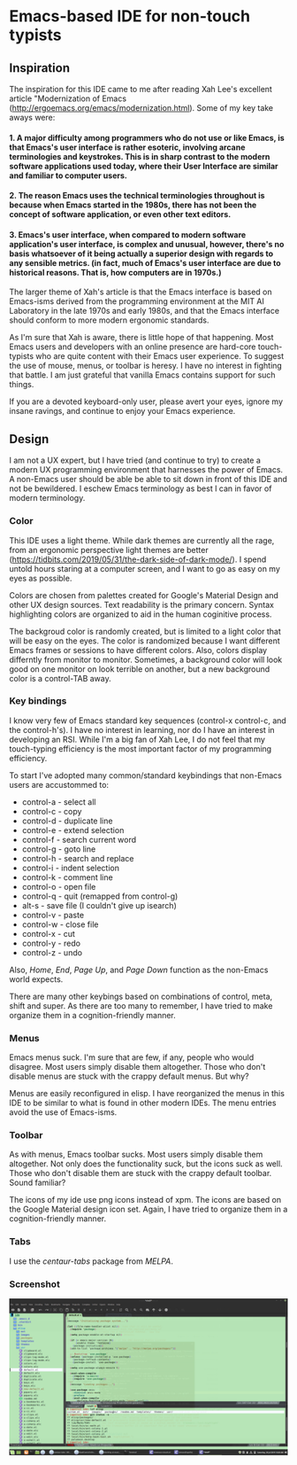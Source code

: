 # Emacs-based IDE for non-touch typists

## Inspiration

The inspiration for this IDE came to me after reading Xah Lee's excellent article "Modernization of Emacs (http://ergoemacs.org/emacs/modernization.html). Some of my key take aways were:

#### 1. A major difficulty among programmers who do not use or like Emacs, is that Emacs's user interface is rather esoteric, involving arcane terminologies and keystrokes. This is in sharp contrast to the modern software applications used today, where their User Interface are similar and familiar to computer users.

#### 2. The reason Emacs uses the technical terminologies throughout is because when Emacs started in the 1980s, there has not been the concept of software application, or even other text editors.

#### 3. Emacs's user interface, when compared to modern software application's user interface, is complex and unusual, however, there's no basis whatsoever of it being actually a superior design with regards to any sensible metrics. (in fact, much of Emacs's user interface are due to historical reasons. That is, how computers are in 1970s.)

The larger theme of Xah's article is that the Emacs interface is based on Emacs-isms derived from the programming environment at the MIT AI Laboratory in the late 1970s and early 1980s, and that the Emacs interface should conform to more modern ergonomic standards.

As I'm sure that Xah is aware, there is little hope of that happening. Most Emacs users and developers with an online presence are hard-core touch-typists who are quite content with their Emacs user experience. To suggest the use of mouse, menus, or toolbar is heresy. I have no interest in fighting that battle. I am just grateful that vanilla Emacs contains support for such things.

If you are a devoted keyboard-only user, please avert your eyes, ignore my insane ravings, and continue to enjoy your Emacs experience.

## Design

I am not a UX expert, but I have tried (and continue to try) to create a modern UX programming environment that harnesses the power of Emacs. A non-Emacs user should be able be able to sit down in front of this IDE and not be bewildered. I eschew Emacs terminology as best I can in favor of modern terminology.

### Color

This IDE uses a light theme. While dark themes are currently all the rage, from an ergonomic perspective light themes are better (https://tidbits.com/2019/05/31/the-dark-side-of-dark-mode/). I spend untold hours staring at a computer screen, and I want to go as easy on my eyes as possible.

Colors are chosen from palettes created for Google's Material Design and other UX design sources. Text readability is the primary concern. Syntax highlighting colors are organized to aid in the human coginitive process.

The backgroud color is randomly created, but is limited to a light color that will be easy on the eyes. The color is randomized because I want different Emacs frames or sessions to have different colors. Also, colors display differntly from monitor to monitor. Sometimes, a background color will look good on one monitor on look terrible on another, but a new background color is a control-TAB away.

### Key bindings

I know very few of Emacs standard key sequences (control-x control-c, and the control-h's). I have no interest in learning, nor do I have an interest in developing an RSI. While I'm a big fan of Xah Lee, I do not feel that my touch-typing efficiency is the most important factor of my programming efficiency.

To start I've adopted many common/standard keybindings that non-Emacs users are accustommed to:

* control-a - select all
* control-c - copy
* control-d - duplicate line
* control-e - extend selection
* control-f - search current word
* control-g - goto line
* control-h - search and replace
* control-i - indent selection
* control-k - comment line
* control-o - open file
* control-q - quit (remapped from control-g)
* alt-s     - save file (I couldn't give up isearch)
* control-v - paste
* control-w - close file
* control-x - cut
* control-y - redo
* control-z - undo

Also, *Home*, *End*, *Page Up*, and *Page Down* function as the non-Emacs world expects.

There are many other keybings based on combinations of control, meta, shift and super. As there are too many to remember, I have tried to make organize them in a cognition-friendly manner.

### Menus

Emacs menus suck. I'm sure that are few, if any, people who would disagree. Most users simply disable them altogether. Those who don't disable menus are stuck with the crappy default menus. But why?

Menus are easily reconfigured in elisp. I have reorganized the menus in this IDE to be similar to what is found in other modern IDEs. The menu entries avoid the use of Emacs-isms.

### Toolbar

As with menus, Emacs toolbar sucks. Most users simply disable them altogether. Not only does the functionality suck, but the icons suck as well. Those who don't disable them are stuck with the crappy default toolbar. Sound familiar?

The icons of my ide use png icons instead of xpm. The icons are based on the Google Material design icon set. Again, I have tried to  organize them in a cognition-friendly manner.

### Tabs

I use the *centaur-tabs* package from *MELPA*.

### Screenshot

<img src="readme.png">
